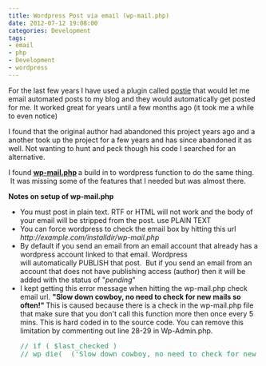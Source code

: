 ```yaml
---
title: Wordpress Post via email (wp-mail.php)
date: 2012-07-12 19:08:00
categories: Development
tags: 
- email
- php
- Development
- wordpress
---
```

For the last few years I have used a plugin called <a href="http://wordpress.org/extend/plugins/postie">postie</a> that would let me email automated posts to my blog and they would automatically get posted for me. It worked great for years until a few months ago (it took me a while to even notice)

I found that the original author had abandoned this project years ago and a another took up the project for a few years and has since abandoned it as well. Not wanting to hunt and peck though his code I searched for an alternative.

I found <strong><a href="https://codex.wordpress.org/Post_to_your_blog_using_email">wp-mail.php</a> </strong>a build in to wordpress function to do the same thing.  It was missing some of the features that I needed but was almost there.

<strong>Notes on setup of wp-mail.php </strong>
<ul>
	<li>You must post in plain text. RTF or HTML will not work and the body of your email will be stripped from the post. use PLAIN TEXT</li>
	<li>You can force wordpress to check the email box by hitting this url
<em>http://example.com/installdir/wp-mail.php</em></li>
	<li>By default if you send an email from an email account that already has a wordpress account linked to that email. Wordpress will automatically PUBLISH that post.  But if you send an email from an account that does not have publishing access (author) then it will be added with the status of "<em>pending</em>"</li>
	<li>I kept getting this error message when hitting the wp-mail.php check email url. <strong>"Slow down cowboy, no need to check for new mails so often!" </strong>This is caused because there is a check in the wp-mail.php file that make sure that you don't call this function more then once every 5 mins. This is hard coded in to the source code. You can remove this limitation by commenting out line 28-29 in Wp-Admin.php.
<pre><span style="color: #339966;">// if ( $last_checked )</span>
<span style="color: #339966;">// wp_die(__('Slow down cowboy, no need to check for new mails so often!'));</span></pre>
</li>
</ul>
